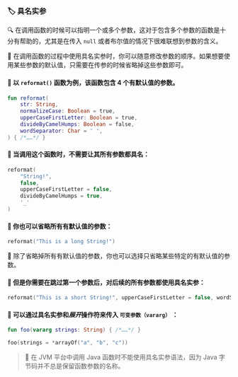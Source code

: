  
### 🏷️ 具名实参

🔍 在调用函数的时候可以指明一个或多个参数，这对于包含多个参数的函数是十分有帮助的，尤其是在传入 `null` 或者布尔值的情况下很难联想到参数的含义。

🔄 在调用函数的过程中使用具名实参时，你可以随意修改参数的顺序。如果想要使用某些参数的默认值，只需要在传参的时候省略掉这些参数即可。

#### 📝 以 `reformat()` 函数为例，该函数包含 4 个有默认值的参数。

```kotlin
fun reformat(
    str: String,
    normalizeCase: Boolean = true,
    upperCaseFirstLetter: Boolean = true,
    divideByCamelHumps: Boolean = false,
    wordSeparator: Char = ' ',
) { /*……*/ }
```

#### 🔧 当调用这个函数时，不需要让其所有参数都具名：
 
```kotlin
reformat(
    "String!",
    false,
    upperCaseFirstLetter = false,
    divideByCamelHumps = true,
    '_'
)
```

#### 🌟 你也可以省略所有有默认值的参数：

```kotlin
reformat("This is a long String!")
```

🌈 除了省略掉所有有默认值的参数，你也可以选择只省略某些特定的有默认值的参数。

#### 🔧 但是你需要在跳过第一个参数后，对后续的所有参数都使用具名实参：

```kotlin
reformat("This is a short String!", upperCaseFirstLetter = false, wordSeparator = '_')
```

#### 🌟 可以通过具名实参和*展开*操作符来传入 `可变参数（vararg）` ：

```kotlin
fun foo(vararg strings: String) { /*……*/ }

foo(strings = *arrayOf("a", "b", "c"))
```

> 🚫 在 JVM 平台中调用 Java 函数时不能使用具名实参语法，因为 Java 字节码并不总是保留函数参数的名称。
